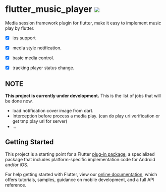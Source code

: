 # flutter_music_player  [![](https://github.com/boyan01/flutter-music-player/workflows/Test%20and%20Build%20Apk/badge.svg)](https://github.com/boyan01/flutter-music-player/actions)

Media session framework plugin for flutter, make it easy to implement music play by flutter.

* [x] ios support
* [x] media style notification.
* [x] basic media control.
* [x] tracking player status change.


## NOTE

**This project is currently under development.**
This is the list of jobs that will be done now.

* load notification cover image from dart.
* Interception before process a media play. (can do play uri verification or get tmp play url for server)
* ...

## Getting Started

This project is a starting point for a Flutter
[plug-in package](https://flutter.dev/developing-packages/),
a specialized package that includes platform-specific implementation code for
Android and/or iOS.

For help getting started with Flutter, view our 
[online documentation](https://flutter.dev/docs), which offers tutorials, 
samples, guidance on mobile development, and a full API reference.
